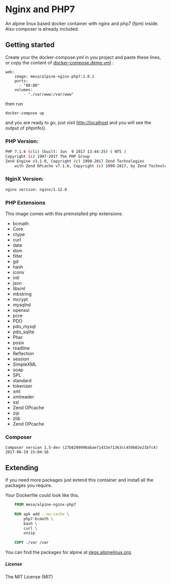 # Nginx and PHP7
An alpine linux based docker container with nginx and php7 (fpm) inside.
Also composer is already included.


## Getting started
Create your the docker-compose.yml in you project and paste these lines, or copy the content of [docker-compose.demo.yml](https://raw.githubusercontent.com/Mesa/alpine-nginx-php7/master/docker-compose.demo.yml) :
```
web:
    image: mesa/alpine-nginx-php7:1.0.1
    ports:
      - "80:80"
    volumes:
        - "./var/www:/var/www"
```

then run 

    docker-compose up
    
and you are ready to go, just visit [http://localhost](http://localhost) and you will see the output of phpinfo().


### PHP Version:

```bash
PHP 7.1.6 (cli) (built: Jun  9 2017 13:44:25) ( NTS )
Copyright (c) 1997-2017 The PHP Group
Zend Engine v3.1.0, Copyright (c) 1998-2017 Zend Technologies
    with Zend OPcache v7.1.6, Copyright (c) 1999-2017, by Zend Technologies
```

### NginX Version:
```bash
nginx version: nginx/1.12.0
```


### PHP Extensions

This image comes with this preinstalled php extensions:

* bcmath
* Core
* ctype
* curl
* date
* dom
* filter
* gd
* hash
* iconv
* intl
* json
* libxml
* mbstring
* mcrypt
* mysqlnd
* openssl
* pcre
* PDO
* pdo_mysql
* pdo_sqlite
* Phar
* posix
* readline
* Reflection
* session
* SimpleXML
* soap
* SPL
* standard
* tokenizer
* xml
* xmlreader
* xsl
* Zend OPcache
* zip
* zlib
* Zend OPcache

### Composer 

```
Composer version 1.5-dev (27b8209990abae71433e71363cc459b02e21bfc4) 2017-06-19 15:04:16
```

## Extending

If you need more packages just extend this container and install all the packages you require.

Your Dockerfile could look like this. 

```Dockerfile
    FROM mesa/alpine-nginx-php7
    
    RUN apk add --no-cache \
        php7-bcmath \
        bash \
        curl \
        unzip
        
    COPY ./var /var
```


You can find the packages for alpine at [pkgs.alpinelinux.org](https://pkgs.alpinelinux.org/packages?name=php7*&branch=&repo=&arch=&maintainer=).

##### License #####
The MIT License (MIT)
